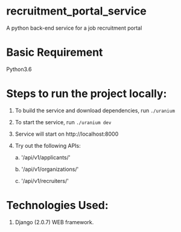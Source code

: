 # recruitment_portal_service
A python back-end service for a job recruitment portal


# Basic Requirement
Python3.6


# Steps to run the project locally:
1. To build the service and download dependencies, run `./uranium`
2. To start the service, run `./uranium dev`
3. Service will start on http://localhost:8000
4. Try out the following APIs:

    a. '/api/v1/applicants/'

    b. '/api/v1/organizations/'

    c. '/api/v1/recruiters/'


# Technologies Used:
1. Django (2.0.7) WEB framework.
